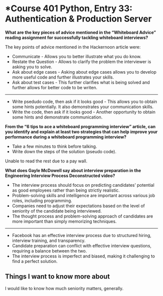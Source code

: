 # *Course 401 Python, Entry 33: Authentication & Production Server

**What are the key pieces of advice mentioned in the “Whiteboard Advice” reading assignment for successfully tackling whiteboard interviews?**

The key points of advice mentioned in the Hackernoon article were:

- Communicate - Allows you to better illustrate what you do know.
- Restate the Question - Allows to clarify the problem the interviewer is asking you to solve.
- Ask about edge cases - Asking about edge cases allows you to develop more useful code and further illustrates your skills.
- Ask about test cases - This further clarifies what is being solved and further allows for better code to be writen.

---

- Write psedudo code, then ask if it looks good - This allows you to obtain some hints potentially. It also demonstrates your communication skills.
- Write the code, then ask if it looks good - Another opportunity to obtain some hints and demonstrate communication.

**From the “6 tips to ace a whiteboard programming interview” article, can you identify and explain at least two strategies that can help improve your performance during a whiteboard programming interview?**

- Take a few minutes to think before talking.
- Write down the steps of the solution (pseudo code).

Unable to read the rest due to a pay wall.

**What does Gayle McDowell say about interview preparation in the Engineering Interview Process Deconstructed video?**

- The interview process should focus on predicting candidates’ potential as good employees rather than being strictly realistic.
- Problem-solving skills and intelligence are important across various job roles, including programming.
- Companies need to adjust their expectations based on the level of seniority of the candidate being interviewed.
- The thought process and problem-solving approach of candidates are more important than simply memorizing techniques.

---

- Facebook has an effective interview process due to structured hiring, interview training, and transparency.
- Candidate preparation can conflict with effective interview questions, requiring a balance between the two.
- The interview process is imperfect and biased, making it challenging to find a perfect solution.

## Things I want to know more about

I would like to know how much seniority matters, generally.
